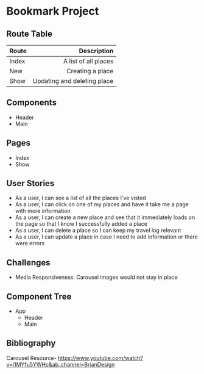 # Bookmark Project
## Route Table

| Route         | Description   | 
| ------------- | -------------:| 
| Index      | A list of all places |
| New | Creating a place |
| Show      | Updating and deleting place |

## Components 

- Header
- Main

## Pages
- Index
- Show

## User Stories
- As a user, I can see a list of all the places I've visted
- As a user, I can click on one of my places and have it take me a page with more information
- As a user, I can create a new place and see that it immediately loads on the page so that I know I successfully added a place
- As a user, I can delete a place so I can keep my travel log relevant
- As a user, I can update a place in case I need to add information or there were errors

## Challenges
- Media Responsiveness: Carousel images would not stay in place

## Component Tree
- App
  - Header
  - Main

## Bibliography

Carousel Resource- https://www.youtube.com/watch?v=l1MYfu5YWHc&ab_channel=BrianDesign
   
